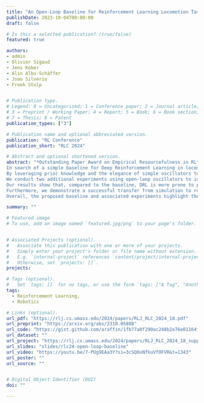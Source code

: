 ```yaml
---
title: "An Open-Loop Baseline for Reinforcement Learning Locomotion Tasks"
publishDate: 2023-10-04T00:00:00
draft: false

# Is this a selected publication? (true/false)
featured: true

authors:
- admin
- Olivier Sigaud
- Jens Kober
- Alin Albu-Schäffer
- Joao Silvério
- Freek Stulp


# Publication type.
# Legend: 0 = Uncategorized; 1 = Conference paper; 2 = Journal article;
# 3 = Preprint / Working Paper; 4 = Report; 5 = Book; 6 = Book section;
# 7 = Thesis; 8 = Patent
publication_types: ["3"]

# Publication name and optional abbreviated version.
publication: "RL Conference"
publication_short: "RLC 2024"

# Abstract and optional shortened version.
abstract: "*Outstanding Paper Award on Empirical Resourcefulness in RL* <br>
In search of a simple baseline for Deep Reinforcement Learning in locomotion tasks, we propose a model-free open-loop strategy.
By leveraging prior knowledge and the elegance of simple oscillators to generate periodic joint motions, it achieves respectable performance in five different locomotion environments, with a number of tunable parameters that is a tiny fraction of the thousands typically required by DRL algorithms.
We conduct two additional experiments using open-loop oscillators to identify current shortcomings of these algorithms.
Our results show that, compared to the baseline, DRL is more prone to performance degradation when exposed to sensor noise or failure.
Furthermore, we demonstrate a successful transfer from simulation to reality using an elastic quadruped, where RL fails without randomization or reward engineering.
Overall, the proposed baseline and associated experiments highlight the existing limitations of DRL for robotic applications, provide insights on how to address them, and encourage reflection on the costs of complexity and generality."

summary: ""

# Featured image
# To use, add an image named `featured.jpg/png` to your page's folder.


# Associated Projects (optional).
#   Associate this publication with one or more of your projects.
#   Simply enter your project's folder or file name without extension.
#   E.g. `internal-project` references `content/project/internal-project/index.md`.
#   Otherwise, set `projects: []`.
projects:

# Tags (optional).
#   Set `tags: []` for no tags, or use the form `tags: ["A Tag", "Another Tag"]` for one or more tags.
tags:
  - Reinforcement Learning,
  - Robotics

# Links (optional).
url_pdf: "https://rlj.cs.umass.edu/2024/papers/RLJ_RLC_2024_18.pdf"
url_preprint: "https://arxiv.org/abs/2310.05808"
url_code: "https://gist.github.com/araffin/1fb77a8f290ac248b2e76e01164f21e0"
url_dataset: ""
url_project: "https://rlj.cs.umass.edu/2024/papers/RLJ_RLC_2024_18_supp.zip"
url_slides: "slides/rlc24-open-loop-baseline"
url_video: "https://youtu.be/7-PUg9EAa3Y?si=3cSQOuNfkuVfOFVR&t=1343"
url_poster: ""
url_source: ""


# Digital Object Identifier (DOI)
doi: ""

---
```

